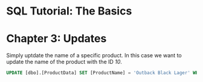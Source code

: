 # SQL Tutorial: The Basics
# Chapter 3: Updates


Simply uptdate the name of a specific product. In this case we want to update the name of the product with the ID *10*.
```sql
UPDATE [dbo].[ProductData] SET [ProductName] = 'Outback Black Lager' WHERE [ID] = 10
```


